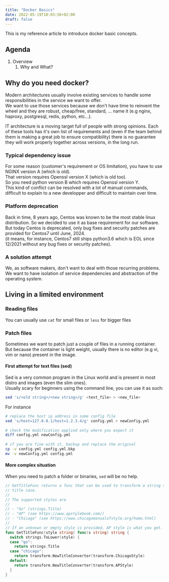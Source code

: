 ```yaml
---
title: "Docker Basics"
date: 2022-05-19T10:03:56+02:00
draft: false
---
```


This is my reference article to introduce docker basic concepts.

## Agenda

1. Overview
    1. Why and What?


## Why do you need docker?

Modern architectures usually involve existing services to handle some responsibilities in the service we want to offer.<br>
We want to use those services because we don't have time to reinvent the wheel and they are robust, cheap/free, standard, ... name it (e.g nginx, haproxy, postgresql, redis, python, etc...).<br>

IT architecture is a moving target full of people with strong opinions. Each of these tools has it's own list of requirements and (even if the team behind them is making a great job to ensure compatibility) there is no guarantee they will work properly together across versions, in the long run. <br>

### Typical dependency issue

For some reason (customer's requirement or OS limitation), you have to use NGINX version A (which is old).<br>
That version requires Openssl version X (which is old too).<br>
So you need python version B which requires Openssl version Y.<br>
This kind of conflict can be resolved with a lot of manual commands, difficult to explain to a new developper and difficult to maintain over time.<br>

### Platform deprecation

Back in time, 8 years ago, Centos was known to be the most stable linux distribution. So we decided to use it as base requirement for our software.<br>
But today Centos is deprecated, only bug fixes and security patches are provided for Centos7 until June, 2024.<br>
(it means, for instance, Centos7 still ships python3.6 which is EOL since 12/2021 without any bug fixes or security patches).<br>

### A solution attempt

We, as software makers, don't want to deal with those recurring problems.<br>
We want to have isolation of service dependencies and abstraction of the operating system.<br>


## Living in a limited environment

### Reading files

You can usually use `cat` for small files or `less` for bigger files

### Patch files

Sometimes we want to patch just a couple of files in a running container.<br>
But because the container is light weight, usually there is no editor (e.g vi, vim or nano) present in the image.<br> 

#### First attempt for text files (sed)

Sed is a very common program in the Linux world and is present in most distro and images (even the slim ones).<br>
Usually scary for beginners using the command line, you can use it as such:

```bash
sed 's/<old string>/<new string>/g' <text_file> > <new_file>
```

For instance

```bash {hl_lines=[7,8]}
# replace the host ip address in some config file
sed 's/host=127.0.0.1/host=1.2.3.4/g' config.yml > newConfig.yml
    
# check the modification applied only where you expect it
diff config.yml newConfig.yml
    
# if you are fine with it, backup and replace the original
cp -v config.yml config.yml.bkp
mv -v newConfig.yml config.yml
```

#### More complex situation

When you need to patch a folder or binaries, `sed` will be no help.<br>

```go {linenos=table,hl_lines=[8,"15-17"],linenostart=199}
// GetTitleFunc returns a func that can be used to transform a string to
// title case.
//
// The supported styles are
//
// - "Go" (strings.Title)
// - "AP" (see https://www.apstylebook.com/)
// - "Chicago" (see https://www.chicagomanualofstyle.org/home.html)
//
// If an unknown or empty style is provided, AP style is what you get.
func GetTitleFunc(style string) func(s string) string {
  switch strings.ToLower(style) {
  case "go":
    return strings.Title
  case "chicago":
    return transform.NewTitleConverter(transform.ChicagoStyle)
  default:
    return transform.NewTitleConverter(transform.APStyle)
  }
}
```
